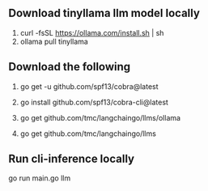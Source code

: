 ## Download tinyllama llm model locally
1. curl -fsSL https://ollama.com/install.sh | sh
2. ollama pull tinyllama

## Download the following
1. go get -u github.com/spf13/cobra@latest
2. go install github.com/spf13/cobra-cli@latest

3. go get github.com/tmc/langchaingo/llms/ollama
4. go get github.com/tmc/langchaingo/llms

## Run cli-inference locally
go run main.go llm
